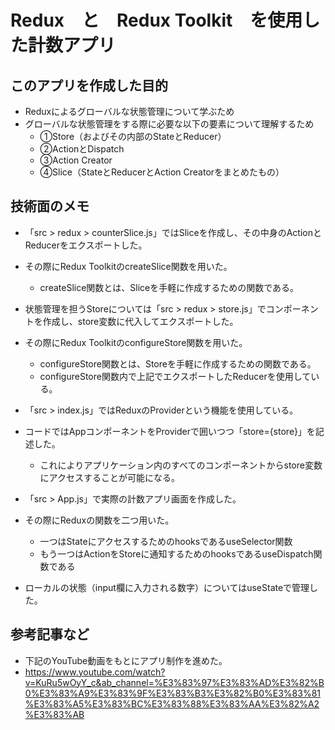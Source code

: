 # Redux　と　Redux Toolkit　を使用した計数アプリ


## このアプリを作成した目的
- Reduxによるグローバルな状態管理について学ぶため
- グローバルな状態管理をする際に必要な以下の要素について理解するため
  - ①Store（およびその内部のStateとReducer）
  - ②ActionとDispatch
  - ③Action Creator
  - ④Slice（StateとReducerとAction Creatorをまとめたもの）


## 技術面のメモ
- 「src > redux > counterSlice.js」ではSliceを作成し、その中身のActionとReducerをエクスポートした。
- その際にRedux ToolkitのcreateSlice関数を用いた。
  - createSlice関数とは、Sliceを手軽に作成するための関数である。

- 状態管理を担うStoreについては「src > redux > store.js」でコンポーネントを作成し、store変数に代入してエクスポートした。
- その際にRedux ToolkitのconfigureStore関数を用いた。
  - configureStore関数とは、Storeを手軽に作成するための関数である。
  - configureStore関数内で上記でエクスポートしたReducerを使用している。

- 「src > index.js」ではReduxのProviderという機能を使用している。
- コードではAppコンポーネントをProviderで囲いつつ「store={store}」を記述した。
  - これによりアプリケーション内のすべてのコンポーネントからstore変数にアクセスすることが可能になる。

- 「src > App.js」で実際の計数アプリ画面を作成した。
- その際にReduxの関数を二つ用いた。
  - 一つはStateにアクセスするためのhooksであるuseSelector関数
  - もう一つはActionをStoreに通知するためのhooksであるuseDispatch関数である
- ローカルの状態（input欄に入力される数字）についてはuseStateで管理した。


## 参考記事など
- 下記のYouTube動画をもとにアプリ制作を進めた。
- https://www.youtube.com/watch?v=KuRu5wOyY_c&ab_channel=%E3%83%97%E3%83%AD%E3%82%B0%E3%83%A9%E3%83%9F%E3%83%B3%E3%82%B0%E3%83%81%E3%83%A5%E3%83%BC%E3%83%88%E3%83%AA%E3%82%A2%E3%83%AB
